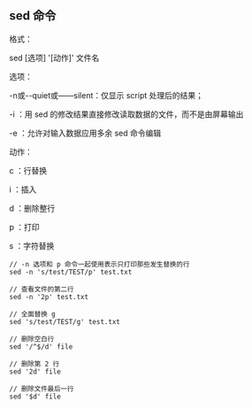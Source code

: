 ## sed 命令

格式：

sed [选项] '[动作]' 文件名

选项：

-n或--quiet或——silent：仅显示 script 处理后的结果；

-i ：用 sed 的修改结果直接修改读取数据的文件，而不是由屏幕输出

-e ：允许对输入数据应用多余 sed 命令编辑

动作：

c ：行替换

i ：插入

d ：删除整行

p ：打印

s ：字符替换

```shell
// -n 选项和 p 命令一起使用表示只打印那些发生替换的行
sed -n 's/test/TEST/p' test.txt

// 查看文件的第二行
sed -n '2p' test.txt

// 全面替换 g
sed 's/test/TEST/g' test.txt

// 删除空白行
sed '/^$/d' file

// 删除第 2 行
sed '2d' file

// 删除文件最后一行
sed '$d' file
```
